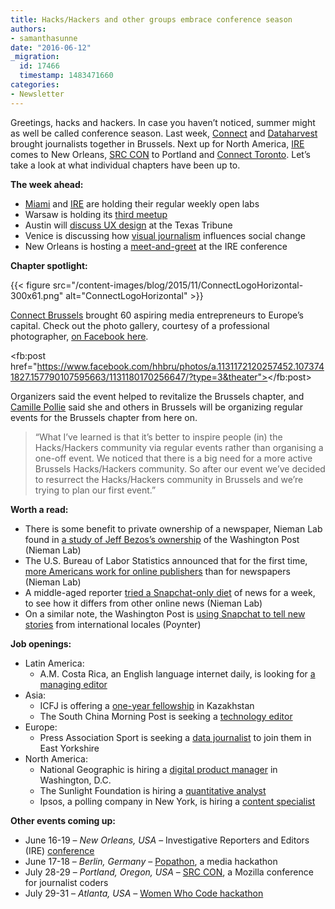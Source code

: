 ```yaml
---
title: Hacks/Hackers and other groups embrace conference season
authors:
- samanthasunne
date: "2016-06-12"
_migration:
  id: 17466
  timestamp: 1483471660
categories:
- Newsletter
---
```


Greetings, hacks and hackers. In case you haven&#8217;t noticed, summer might as well be called conference season. Last week, [Connect][1] and [Dataharvest][2] brought journalists together in Brussels. Next up for North America, [IRE][3] comes to New Orleans, [SRC CON][4] to Portland and [Connect Toronto][5]. Let&#8217;s take a look at what individual chapters have been up to.

**The week ahead:**

  * [Miami][6] and [IRE][7] are holding their regular weekly open labs
  * Warsaw is holding its [third meetup][8]
  * Austin will [discuss UX design][9] at the Texas Tribune
  * Venice is discussing how [visual journalism][10] influences social change
  * New Orleans is hosting a [meet-and-greet][11] at the IRE conference

**Chapter spotlight:**

{{< figure src="/content-images/blog/2015/11/ConnectLogoHorizontal-300x61.png" alt="ConnectLogoHorizontal" >}}

[Connect Brussels][12] brought 60 aspiring media entrepreneurs to Europe&#8217;s capital. Check out the photo gallery, courtesy of a professional photographer, [on Facebook here][13].

<fb:post href="https://www.facebook.com/hhbru/photos/a.1131172120257452.1073741827.157790107595663/1131180170256647/?type=3&theater"></fb:post>

Organizers said the event helped to revitalize the Brussels chapter, and [Camille Pollie][14] said she and others in Brussels will be organizing regular events for the Brussels chapter from here on.

> &#8220;What I’ve learned is that it’s better to inspire people (in) the Hacks/Hackers community via regular events rather than organising a one-off event. We noticed that there is a big need for a more active Brussels Hacks/Hackers community. So after our event we’ve decided to resurrect the Hacks/Hackers community in Brussels and we’re trying to plan our first event.&#8221;

**Worth a read:**

  * There is some benefit to private ownership of a newspaper, Nieman Lab found in [a study of Jeff Bezos&#8217;s ownership][15] of the Washington Post (Nieman Lab)
  * The U.S. Bureau of Labor Statistics announced that for the first time, [more Americans work for online publishers][16] than for newspapers (Nieman Lab)
  * A middle-aged reporter [tried a Snapchat-only diet][17] of news for a week, to see how it differs from other online news (Nieman Lab)
  * On a similar note, the Washington Post is [using Snapchat to tell new stories][18] from international locales (Poynter)

**Job openings:**

  * Latin America: 
      * A.M. Costa Rica, an English language internet daily, is looking for [a managing editor][19]
  * Asia: 
      * ICFJ is offering a [one-year fellowship][20] in Kazakhstan
      * The South China Morning Post is seeking a [technology editor][21]
  * Europe: 
      * Press Association Sport is seeking a [data journalist][22] to join them in East Yorkshire
  * North America: 
      * National Geographic is hiring a [digital product manager][23] in Washington, D.C.
      * The Sunlight Foundation is hiring a [quantitative analyst][24]
      * Ipsos, a polling company in New York, is hiring a [content specialist][25]

**Other events coming up:**

  * June 16-19 &#8211; _New Orleans, USA_ &#8211; Investigative Reporters and Editors (IRE) [conference][3]
  * June 17-18 &#8211; _Berlin, Germany_ &#8211; [Popathon][26], a media hackathon
  * July 28-29 &#8211; _Portland, Oregon, USA_ &#8211; [SRC CON][27], a Mozilla conference for journalist coders
  * July 29-31 &#8211; _Atlanta, USA_ &#8211; [Women Who Code hackathon][28]

 [1]: http://connect.hackshackers.com
 [2]: http://www.journalismfund.eu/dataharvest-conferences
 [3]: http://ire.org/conferences/ire-2016
 [4]: http://srccon.org
 [5]: http://connect.hackshackers.com/event/toronto
 [6]: http://www.meetup.com/Hacks-Hackers-Miami/
 [7]: http://www.meetup.com/hackshackersIRE/
 [8]: http://www.meetup.com/Hacks-Hackers-Warsaw/events/231386393/
 [9]: http://www.meetup.com/Hacks-Hackers-Austin/events/231570311/
 [10]: http://www.meetup.com/Hacks-Hackers-Venezia/events/231696321/
 [11]: https://www.facebook.com/events/1780632245502517/?ti=icl
 [12]: http://connect.hackshackers.com/event/brussels
 [13]: https://www.facebook.com/hhbru/photos/?tab=album&album_id=1131172120257452
 [14]: https://twitter.com/camillepollie
 [15]: http://www.niemanlab.org/2016/06/5-things-publishers-can-learn-from-how-jeff-bezos-is-running-the-washington-post/
 [16]: http://www.niemanlab.org/2016/06/there-are-now-more-americans-working-for-online-only-outlets-than-newspapers/
 [17]: http://www.niemanlab.org/2016/06/what-happens-when-a-50-something-journalist-gets-a-weeks-worth-of-news-from-snapchat-discover/
 [18]: http://www.poynter.org/2016/how-washington-post-foreign-correspondents-are-using-snapchat-to-tell-a-global-story/414499/
 [19]: https://www.journalismjobs.com/job-listings/1630519
 [20]: https://www.journalismjobs.com/job-listings/1628245
 [21]: http://www.gorkanajobs.co.uk/job/62671/south-china-morning-post-technology-editor/
 [22]: http://www.mediargh.com/data-journalist-vacancy-sport-press-association-howden
 [23]: https://foxcareers.com/Search/JobDetail/FNG0004919?organization=National+Geographic+Partners
 [24]: http://sunlightfoundation.com/jobs/216-quantitative-analyst/
 [25]: https://ipsos-na-openhire.silkroad.com/epostings/index.cfm?fuseaction=app.jobinfo&jobid=1524&source=ONLINE&JobOwner=992274&company_id=16736&version=1&byBusinessUnit=NULL&bycountry=0&bystate=0&byRegion=&bylocation=&keywords=9689&byCat=&proximityCountry=&postalCode=&radiusDistance=&isKilometers=&tosearch=yes&city=
 [26]: http://popathon.org/berlin/
 [27]: http://srccon.org/
 [28]: http://www.wwcodehackathon.com/